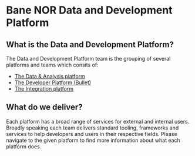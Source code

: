 # Bane NOR Data and Development Platform

## What is the Data and Development Platform?

The Data and Development Platform team is the grouping of several platforms and teams which consits of:

  - [The Data & Analysis platform](/platforms/data)
  - [The Developer Platform (Bullet)](/platforms/developer)
  - [The Integration platform](/platforms/integration)

## What do we deliver?

Each platform has a broad range of services for external and internal users. Broadly speaking each team delivers standard tooling,
frameworks and services to help developers and users in their respective fields. Please navigate to the given platform to find more information
about what each platform does.
